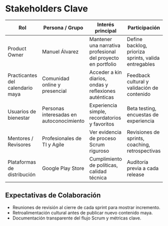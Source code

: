 # Stakeholders Clave

| Rol | Persona / Grupo | Interés principal | Participación |
| --- | --- | --- | --- |
| Product Owner | Manuel Álvarez | Mantener una narrativa profesional del proyecto en portfolio | Define backlog, prioriza sprints, valida entregables |
| Practicantes del calendario maya | Comunidad online y presencial | Acceder a kin diarios, ondas y reflexiones auténticas | Feedback cultural y validación de contenido |
| Usuarios de bienestar | Personas interesadas en autoconocimiento | Experiencia simple, recordatorios y favoritos | Beta testing, encuestas de experiencia |
| Mentores / Revisores | Profesionales de TI y Agile | Ver evidencia de proceso Scrum riguroso | Revisiones de sprints, coaching, retrospectivas |
| Plataformas de distribución | Google Play Store | Cumplimiento de políticas, calidad técnica | Auditoría previa a cada release |

## Expectativas de Colaboración
- Reuniones de revisión al cierre de cada sprint para mostrar incremento.
- Retroalimentación cultural antes de publicar nuevo contenido maya.
- Documentación transparente del flujo Scrum y métricas clave.
